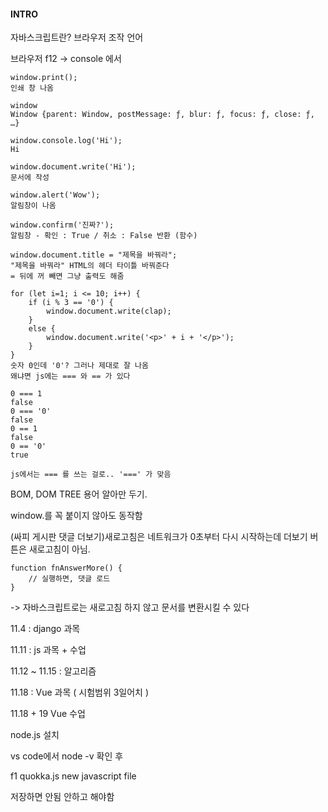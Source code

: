 #### INTRO

자바스크립트란? 브라우저 조작 언어



브라우저 f12 -> console 에서

```
window.print();
인쇄 창 나옴

window
Window {parent: Window, postMessage: ƒ, blur: ƒ, focus: ƒ, close: ƒ, …}

window.console.log('Hi');
Hi

window.document.write('Hi');
문서에 작성

window.alert('Wow');
알림창이 나옴

window.confirm('진짜?');
알림창 - 확인 : True / 취소 : False 반환 (함수)

window.document.title = "제목을 바꿔라";
"제목을 바꿔라" HTML의 헤더 타이틀 바꿔준다
= 뒤에 꺼 빼면 그냥 출력도 해줌
```

```
for (let i=1; i <= 10; i++) {
    if (i % 3 == '0') {
        window.document.write(clap);
    }
	else {
        window.document.write('<p>' + i + '</p>');
    }
}
숫자 0인데 '0'? 그러나 제대로 잘 나옴
왜냐면 js에는 === 와 == 가 있다

0 === 1
false
0 === '0'
false
0 == 1
false
0 == '0'
true

js에서는 === 를 쓰는 걸로.. '===' 가 맞음
```



BOM, DOM TREE 용어 알아만 두기.

window.를 꼭 붙이지 않아도 동작함



(싸피 게시판 댓글 더보기)새로고침은 네트워크가 0초부터 다시 시작하는데 더보기 버튼은 새로고침이 아님.

```
function fnAnswerMore() {
	// 실행하면, 댓글 로드
}
```

-> 자바스크립트로는 새로고침 하지 않고 문서를 변환시킬 수 있다





11.4 : django 과목

11.11 : js 과목 + 수업

11.12 ~ 11.15 : 알고리즘

11.18 : Vue 과목 ( 시험범위 3일어치 )

11.18 + 19 Vue 수업





node.js 설치

vs code에서 node -v 확인 후

f1 quokka.js new javascript file

저장하면 안됨 안하고 해야함